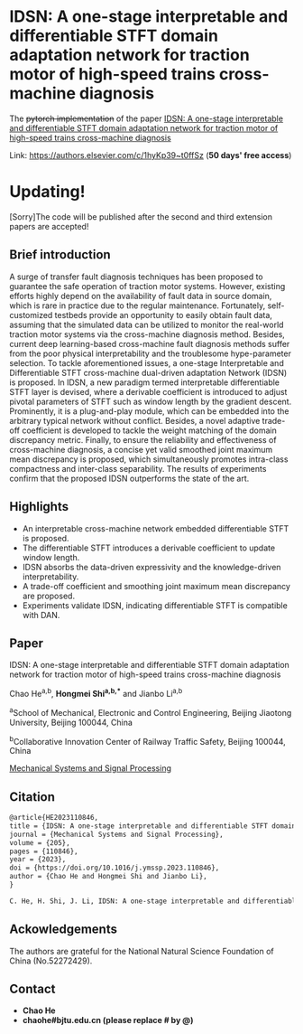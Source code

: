 # IDSN: A one-stage interpretable and differentiable STFT domain adaptation network for traction motor of high-speed trains cross-machine diagnosis

The ~~pytorch implementation~~ of the paper [IDSN: A one-stage interpretable and differentiable STFT domain adaptation network for traction motor of high-speed trains cross-machine diagnosis](https://doi.org/10.1016/j.ymssp.2023.110846)

Link: https://authors.elsevier.com/c/1hyKp39~t0ffSz  (**50 days' free access**)

# Updating!

[Sorry]The code will be published after the second and third extension papers are accepted!





## Brief introduction  
A surge of transfer fault diagnosis techniques has been proposed to guarantee the safe operation of traction motor systems. However, existing efforts highly depend on the availability of fault data in source domain, which is rare in practice due to the regular maintenance. Fortunately, self-customized testbeds provide an opportunity to easily obtain fault data, assuming that the simulated data can be utilized to monitor the real-world traction motor systems via the cross-machine diagnosis method. Besides, current deep learning-based cross-machine fault diagnosis methods suffer from the poor physical interpretability and the troublesome hype-parameter selection. To tackle aforementioned issues, a one-stage Interpretable and Differentiable STFT cross-machine dual-driven adaptation Network (IDSN) is proposed. In IDSN, a new paradigm termed interpretable differentiable STFT layer is devised, where a derivable coefficient is introduced to adjust pivotal parameters of STFT such as window length by the gradient descent. Prominently, it is a plug-and-play module, which can be embedded into the arbitrary typical network without conflict. Besides, a novel adaptive trade-off coefficient is developed to tackle the weight matching of the domain discrepancy metric. Finally, to ensure the reliability and effectiveness of cross-machine diagnosis, a concise yet valid smoothed joint maximum mean discrepancy is proposed, which simultaneously promotes intra-class compactness and inter-class separability. The results of experiments confirm that the proposed IDSN outperforms the state of the art.

## Highlights

- An interpretable cross-machine network embedded differentiable STFT is proposed.
- The differentiable STFT introduces a derivable coefficient to update window length.
- IDSN absorbs the data-driven expressivity and the knowledge-driven interpretability.
- A trade-off coefficient and smoothing joint maximum mean discrepancy are proposed.
- Experiments validate IDSN, indicating differentiable STFT is compatible with DAN.


## Paper
IDSN: A one-stage interpretable and differentiable STFT domain adaptation network for traction motor of high-speed trains cross-machine diagnosis 

Chao He<sup>a,b</sup>, **Hongmei Shi<sup>a,b,*</sup>** and Jianbo Li<sup>a,b</sup>

<sup>a</sup>School of Mechanical, Electronic and Control Engineering, Beijing Jiaotong University, Beijing 100044, China 

<sup>b</sup>Collaborative Innovation Center of Railway Traffic Safety, Beijing 100044, China 

[Mechanical Systems and Signal Processing](https://www.sciencedirect.com/journal/mechanical-systems-and-signal-processing)



## Citation

```html
@article{HE2023110846,
title = {IDSN: A one-stage interpretable and differentiable STFT domain adaptation network for traction motor of high-speed trains cross-machine diagnosis},
journal = {Mechanical Systems and Signal Processing},
volume = {205},
pages = {110846},
year = {2023},
doi = {https://doi.org/10.1016/j.ymssp.2023.110846},
author = {Chao He and Hongmei Shi and Jianbo Li},
} 
```

```html
C. He, H. Shi, J. Li, IDSN: A one-stage interpretable and differentiable STFT domain adaptation network for traction motor of high-speed trains cross-machine diagnosis, Mechanical Systems and Signal Processing 205 (2023) 110846, (https://doi.org/10.1016/j.ymssp.2023.110846)[https://doi.org/10.1016/j.ymssp.2023.110846].
```



## Ackowledgements
The authors are grateful for the National Natural Science Foundation of China (No.52272429).



## Contact

- **Chao He**
- **chaohe#bjtu.edu.cn (please replace # by @)**

​      
